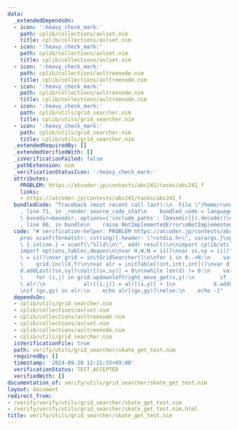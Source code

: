 ```yaml
---
data:
  _extendedDependsOn:
  - icon: ':heavy_check_mark:'
    path: cplib/collections/avlset.nim
    title: cplib/collections/avlset.nim
  - icon: ':heavy_check_mark:'
    path: cplib/collections/avlset.nim
    title: cplib/collections/avlset.nim
  - icon: ':heavy_check_mark:'
    path: cplib/collections/avltreenode.nim
    title: cplib/collections/avltreenode.nim
  - icon: ':heavy_check_mark:'
    path: cplib/collections/avltreenode.nim
    title: cplib/collections/avltreenode.nim
  - icon: ':heavy_check_mark:'
    path: cplib/utils/grid_searcher.nim
    title: cplib/utils/grid_searcher.nim
  - icon: ':heavy_check_mark:'
    path: cplib/utils/grid_searcher.nim
    title: cplib/utils/grid_searcher.nim
  _extendedRequiredBy: []
  _extendedVerifiedWith: []
  _isVerificationFailed: false
  _pathExtension: nim
  _verificationStatusIcon: ':heavy_check_mark:'
  attributes:
    PROBLEM: https://atcoder.jp/contests/abc241/tasks/abc241_f
    links:
    - https://atcoder.jp/contests/abc241/tasks/abc241_f
  bundledCode: "Traceback (most recent call last):\n  File \"/home/runner/.local/lib/python3.10/site-packages/onlinejudge_verify/documentation/build.py\"\
    , line 71, in _render_source_code_stat\n    bundled_code = language.bundle(stat.path,\
    \ basedir=basedir, options={'include_paths': [basedir]}).decode()\n  File \"/home/runner/.local/lib/python3.10/site-packages/onlinejudge_verify/languages/nim.py\"\
    , line 86, in bundle\n    raise NotImplementedError\nNotImplementedError\n"
  code: "# verification-helper: PROBLEM https://atcoder.jp/contests/abc241/tasks/abc241_f\n\
    proc scanf(formatstr: cstring){.header: \"<stdio.h>\", varargs.}\nproc ii(): int\
    \ {.inline.} = scanf(\"%lld\\n\", addr result)\n\nimport cplib/utils/grid_searcher\n\
    import options,tables,deques\n\nvar H,W,N = ii()\nvar sx,sy = ii()\nvar gx,gy\
    \ = ii()\nvar grid = initGridSearcher()\n\nfor i in 0..<N:\n    var X,Y = ii()\n\
    \    grid.incl(X,Y)\n\nvar alr = initTable[(int,int),int]()\nvar d = initDeque[(int,int)]()\n\
    d.addLast((sx,sy))\nalr[(sx,sy)] = 0\n\nwhile len(d) != 0:\n    var (x,y) = d.popFirst()\n\
    \    for (i,j) in grid.updownleftright_move_get(x,y):\n        if (i,j) notin\
    \ alr:\n            alr[(i,j)] = alr[(x,y)] + 1\n            d.addLast((i,j))\n\
    \nif (gx,gy) in alr:\n    echo alr[(gx,gy)]\nelse:\n    echo -1"
  dependsOn:
  - cplib/utils/grid_searcher.nim
  - cplib/collections/avlset.nim
  - cplib/collections/avltreenode.nim
  - cplib/collections/avlset.nim
  - cplib/collections/avltreenode.nim
  - cplib/utils/grid_searcher.nim
  isVerificationFile: true
  path: verify/utils/grid_searcher/skate_get_test.nim
  requiredBy: []
  timestamp: '2024-09-28 12:21:55+09:00'
  verificationStatus: TEST_ACCEPTED
  verifiedWith: []
documentation_of: verify/utils/grid_searcher/skate_get_test.nim
layout: document
redirect_from:
- /verify/verify/utils/grid_searcher/skate_get_test.nim
- /verify/verify/utils/grid_searcher/skate_get_test.nim.html
title: verify/utils/grid_searcher/skate_get_test.nim
---
```

